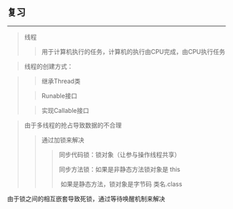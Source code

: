 ## 复习

-----

>线程
>
>> 用于计算机执行的任务，计算机的执行由CPU完成，由CPU执行任务

> 线程的创建方式：

> > 继承Thread类
>
> > Runable接口
>
> > 实现Callable接口



> 由于多线程的抢占导致数据的不合理
>
> > 通过加锁来解决
> >
> > > 同步代码锁：锁对象（让参与操作线程共享）
> > >
> > > 同步方法锁：如果是非静态方法锁对象是 this 
> > >
> > > ​					如果是静态方法，锁对象是字节码 类名.class 



由于锁之间的相互嵌套导致死锁，通过等待唤醒机制来解决

​	